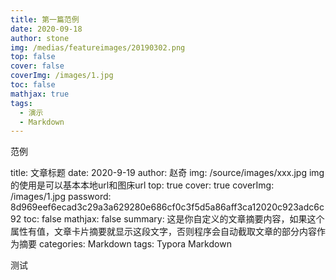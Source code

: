 ```yaml
---
title: 第一篇范例
date: 2020-09-18 
author: stone
img: /medias/featureimages/20190302.png
top: false
cover: false
coverImg: /images/1.jpg
toc: false
mathjax: true
tags:
  - 演示
  - Markdown
---
```

范例

title: 文章标题
date: 2020-9-19
author: 赵奇
img: /source/images/xxx.jpg
    img的使用是可以基本本地url和图床url
top: true
cover: true
coverImg: /images/1.jpg
password: 8d969eef6ecad3c29a3a629280e686cf0c3f5d5a86aff3ca12020c923adc6c92
toc: false
mathjax: false
summary: 这是你自定义的文章摘要内容，如果这个属性有值，文章卡片摘要就显示这段文字，否则程序会自动截取文章的部分内容作为摘要
categories: Markdown
tags:
  Typora
  Markdown
  
测试